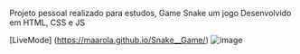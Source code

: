 
Projeto pessoal realizado para estudos, Game Snake um jogo Desenvolvido em HTML, CSS e JS 

[LiveMode] (https://maarola.github.io/Snake__Game/)
![image](https://github.com/Maarola/Snake__Game/assets/126696230/b64a1d63-7a59-4dcd-8bf0-1da9bbfed1ab)



